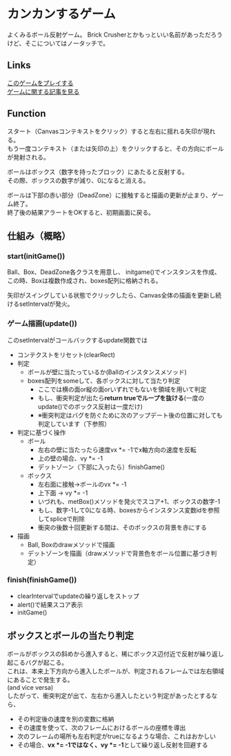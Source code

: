 # カンカンするゲーム
よくみるボール反射ゲーム。
Brick Crusherとかもっといい名前があっただろうけど、そこについてはノータッチで。

## Links
[このゲームをプレイする](https://halabo.net/pub/kankangame/)  
[ゲームに関する記事を見る](https://halabo.net/wp/kankan-game/)

## Function
スタート（Canvasコンテキストをクリック）すると左右に揺れる矢印が現れる。  
もう一度コンテキスト（または矢印の上）をクリックすると、その方向にボールが発射される。

ボールはボックス（数字を持ったブロック）にあたると反射する。  
その際、ボックスの数字が減り、0になると消える。

ボールは下部の赤い部分（DeadZone）に接触すると描画の更新が止まり、ゲーム終了。  
終了後の結果アラートをOKすると、初期画面に戻る。

## 仕組み（概略）
### start(initGame())
Ball、Box、DeadZone各クラスを用意し、
initgame()でインスタンスを作成、この時、Boxは複数作成され、boxes配列に格納される。

矢印がスイングしている状態でクリックしたら、Canvas全体の描画を更新し続けるsetIntervalが発火。

### ゲーム描画(update())
このsetIntervalがコールバックするupdate関数では
- コンテクストをリセット(clearRect)
- 判定
  - ボールが壁に当たっているか(Ballのインスタンスメソッド)
  - boxes配列をsomeして、各ボックスに対して当たり判定
    - ここでは横の面or縦の面orいずれでもないを領域を用いて判定
    - もし、衝突判定が出たら**return trueでループを抜ける**(一度のupdate()でのボックス反射は一度だけ)
    - ※衝突判定はバグを防ぐために次のアップデート後の位置に対しても判定しています（下参照）
- 判定に基づく操作
  - ボール
    - 左右の壁に当たったら速度vx *= -1でx軸方向の速度を反転
    - 上の壁の場合、vy *= -1
    - デットゾーン（下部に入ったら）finishGame()
  - ボックス
    - 左右面に接触->ボールのvx *= -1 
    - 上下面 -> vy *= -1
    - いづれも、metBox()メソッドを発火でスコア+1、ボックスの数字-1
    - もし、数字-1して0になる時、boxesからインスタンス変数idを参照してspliceで削除
    - 衝突の後数十回更新する間は、そのボックスの背景を赤にする
- 描画
  - Ball, Boxのdrawメソッドで描画
  - デットゾーンを描画（drawメソッドで背景色をボール位置に基づき判定）

### finish(finishGame())
- clearIntervalでupdateの繰り返しをストップ
- alert()で結果スコア表示
- initGame()

## ボックスとボールの当たり判定
ボールがボックスの斜めから進入すると、稀にボックス辺付近で反射が繰り返し起こるバグが起こる。  
これは、本来上下方向から進入したボールが、判定されるフレームでは左右領域にあることで発生する。  
(and vice versa)  
したがって、衝突判定が出て、左右から進入したという判定があったとするなら、
- その判定後の速度を別の変数に格納
- その速度を使って、次のフレームにおけるボールの座標を導出
- 次のフレームの場所も左右判定がtrueになるような場合、これはおかしい
- その場合、**vx *= -1ではなく、vy *= -1**として繰り返し反射を回避する
